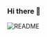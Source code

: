 ### Hi there 👋
![README](https://user-images.githubusercontent.com/10039065/221281968-33ce3892-d8b6-4e5e-9018-c11de46112b0.gif)
